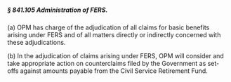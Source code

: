 ##### § 841.105 Administration of FERS. #####

(a) OPM has charge of the adjudication of all claims for basic benefits arising under FERS and of all matters directly or indirectly concerned with these adjudications.

(b) In the adjudication of claims arising under FERS, OPM will consider and take appropriate action on counterclaims filed by the Government as set-offs against amounts payable from the Civil Service Retirement Fund.